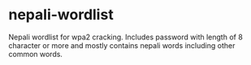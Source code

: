 # nepali-wordlist
Nepali wordlist for wpa2 cracking. Includes password with length of 8 character or more and mostly contains nepali words including other common words.

